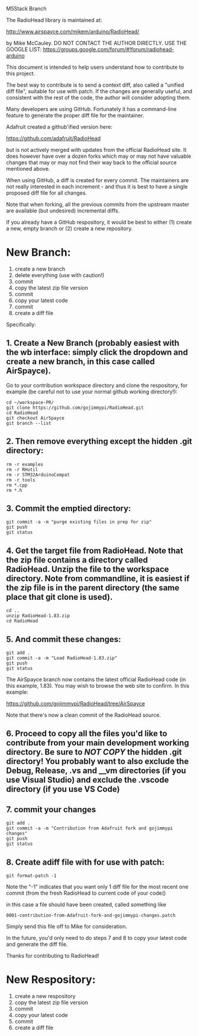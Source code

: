 M5Stack Branch

The RadioHead library is maintained at:

http://www.airspayce.com/mikem/arduino/RadioHead/

by Mike McCauley. DO NOT CONTACT THE AUTHOR DIRECTLY. 
USE THE GOOGLE LIST: https://groups.google.com/forum/#!forum/radiohead-arduino

This document is intended to help users understand how to contribute to this project.

The best way to contribute is to send a context diff, also called a "unified diff file", suitable for use with patch. If the changes are generally useful, and consistent with the rest of the code, the author will consider adopting them.

Many developers are using GitHub. Fortunately it has a command-line feature to generate the proper diff file for the maintainer.

Adafruit created a github'ified version here:

https://github.com/adafruit/RadioHead

but is not actively merged with updates from the official RadioHead site. It does however have over a dozen forks which may or may not have valuable changes that may or may not find their way back to the official source mentioned above.

When using GitHub, a diff is created for every commit. The maintainers are not really interested in each increment - and thus it is best to have a single proposed diff file for all changes.

Note that when forking, all the previous commits from the upstream master are available (but undesired) incremental diffs.

If you already have a GitHub respository, it would be best to either (1) create a new, empty branch or (2) create a new repository.

# New Branch:
1. create a new branch
2. delete everything (use with caution!)
3. commit
4. copy the latest zip file version
5. commit
6. copy your latest code
7. commit
8. create a diff file 

Specifically:

## 1. Create a New Branch (probably easiest with the wb interface: simply click the dropdown and create a new branch, in this case called AirSpayce).

Go to your contribution workspace directory and clone the respository, for example (be careful not to use your normal github working directory!):

```
cd ~/workspace-PR/
git clone https://github.com/gojimmypi/RadioHead.git
cd RadioHead
git checkout AirSpayce
git branch --list
```

## 2. Then remove everything except the hidden .git directory:

```
rm -r examples
rm -r RHutil
rm -r STM32ArduinoCompat
rm -r tools
rm *.cpp
rm *.h
```

## 3. Commit the emptied directory:

```
git commit -a -m "purge existing files in prep for zip"
git push
git status
```

## 4. Get the target file from RadioHead. Note that the zip file contains a directory called RadioHead. Unzip the file to the workspace directory. Note from commandline, it is easiest if the zip file is in the parent directory (the same place that git clone is used). 

```
cd ..
unzip RadioHead-1.83.zip
cd RadioHead
```

## 5. And commit these changes:

```
git add .
git commit -a -m "Load RadioHead-1.83.zip"
git push
git status
```

The AirSpayce branch now contains the latest official RadioHead code (in this example, 1.83). You may wish to browse the web site to confirm. In this example:

https://github.com/gojimmypi/RadioHead/tree/AirSpayce

Note that there's now a clean commit of the RadioHead source. 

## 6. Proceed to copy all the files you'd like to contribute from your main development working directory. Be sure to *NOT COPY* the hidden .git directory! You probably want to also exclude the Debug, Release, .vs and __vm directories (if you use Visual Studio) and exclude the .vscode directory (if you use VS Code)

## 7. commit your changes

```
git add .
git commit -a -m "Contribution from Adafruit fork and gojimmypi changes"
git push
git status
```

## 8. Create adiff file with for use with patch:

```
git format-patch -1
```

Note the "-1" indicates that you want only 1 diff file for the most recent one commit (from the fresh RadioHead to current code of your code()

in this case a file should have been created, called something like

```
0001-contribution-from-Adafruit-fork-and-gojimmypi-changes.patch
```

Simply send this file off to Mike for consideration.

In the future, you'd only need to do steps 7 and 8 to copy your latest code and generate the diff file.

Thanks for contributing to RadioHead!






# New Respository:
1. create a new respository
2. copy the latest zip file version
3. commit
4. copy your latest code
5. commit
6. create a diff file 



